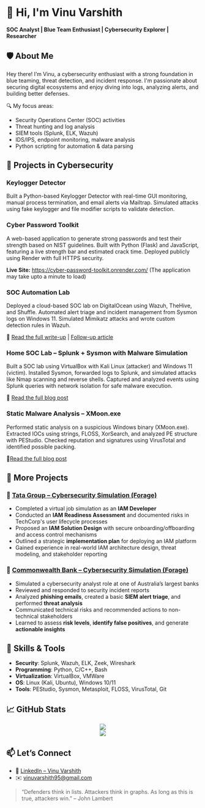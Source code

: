 # 👋 Hi, I'm Vinu Varshith  
**SOC Analyst | Blue Team Enthusiast | Cybersecurity Explorer | Researcher**



## 🛡️ About Me

Hey there! I’m Vinu, a cybersecurity enthusiast with a strong foundation in blue teaming, threat detection, and incident response. I'm passionate about securing digital ecosystems and enjoy diving into logs, analyzing alerts, and building better defenses.

🔍 My focus areas:
- Security Operations Center (SOC) activities
- Threat hunting and log analysis
- SIEM tools (Splunk, ELK, Wazuh)
- IDS/IPS, endpoint monitoring, malware analysis
- Python scripting for automation & data parsing


## 🔬 Projects in Cybersecurity

### Keylogger Detector
Built a Python-based Keylogger Detector with real-time GUI monitoring, manual process termination, and email alerts via Mailtrap.
Simulated attacks using fake keylogger and file modifier scripts to validate detection.

### Cyber Password Toolkit
A web-based application to generate strong passwords and test their strength based on NIST guidelines.
Built with Python (Flask) and JavaScript, featuring a live strength bar and estimated crack time.
Deployed publicly using Render with full HTTPS security.

<b>Live Site:</b> https://cyber-password-toolkit.onrender.com/
(The application may take upto a minute to load)

### SOC Automation Lab
Deployed a cloud-based SOC lab on DigitalOcean using Wazuh, TheHive, and Shuffle.
Automated alert triage and incident management from Sysmon logs on Windows 11.
Simulated Mimikatz attacks and wrote custom detection rules in Wazuh.

📘 [Read the full write-up](https://medium.com/@vinuvarshith95/building-a-soc-automation-lab-phase-1-5f576b8b4497) | [Follow-up article](https://medium.com/@vinuvarshith95/building-a-soc-automation-lab-phase-2-7f3e46dc79f8)

### Home SOC Lab – Splunk + Sysmon with Malware Simulation
Built a SOC lab using VirtualBox with Kali Linux (attacker) and Windows 11 (victim).
Installed Sysmon, forwarded logs to Splunk, and simulated attacks like Nmap scanning and reverse shells.
Captured and analyzed events using Splunk queries with network isolation for safe malware execution.

📘 [Read the full blog post](https://medium.com/@vinuvarshith95/building-my-first-home-lab-b51d83145691)


### Static Malware Analysis – XMoon.exe
Performed static analysis on a suspicious Windows binary (XMoon.exe).
Extracted IOCs using strings, FLOSS, XorSearch, and analyzed PE structure with PEStudio.
Checked reputation and signatures using VirusTotal and identified possible packing.

📘[Read the full blog post](https://medium.com/@vinuvarshith95/understanding-malware-a-journey-into-static-analysis-51238a5eed16)



## 🧠 More Projects

### 🏢 [Tata Group – Cybersecurity Simulation (Forage)](https://www.theforage.com/)
- Completed a virtual job simulation as an **IAM Developer**
- Conducted an **IAM Readiness Assessment** and documented risks in TechCorp's user lifecycle processes
- Proposed an **IAM Solution Design** with secure onboarding/offboarding and access control mechanisms
- Outlined a strategic **implementation plan** for deploying an IAM platform
- Gained experience in real-world IAM architecture design, threat modeling, and stakeholder reporting

### 🏦 [Commonwealth Bank – Cybersecurity Simulation (Forage)](https://www.theforage.com/)
- Simulated a cybersecurity analyst role at one of Australia’s largest banks
- Reviewed and responded to security incident reports
- Analyzed **phishing emails**, created a basic **SIEM alert triage**, and performed **threat analysis**
- Communicated technical risks and recommended actions to non-technical stakeholders
- Learned to assess **risk levels**, **identify false positives**, and generate **actionable insights**


## 🧰 Skills & Tools

- **Security**: Splunk, Wazuh, ELK, Zeek, Wireshark
- **Programming**: Python, C/C++, Bash
- **Virtualization**: VirtualBox, VMWare
- **OS**: Linux (Kali, Ubuntu), Windows 10/11
- **Tools**: PEStudio, Sysmon, Metasploit, FLOSS, VirusTotal, Git



## 📈 GitHub Stats

<p align="center">
  <img src="https://github-readme-stats.vercel.app/api?username=vinuvarshith95&show_icons=true&theme=default" />
  <br>
  <img src="https://github-readme-streak-stats.herokuapp.com/?user=vinuvarshith95" />
</p>



## 📫 Let’s Connect

- 💼 [LinkedIn – Vinu Varshith](https://www.linkedin.com/in/vinuvarshithalagappan/)
- ✉️ vinuvarshith95@gmail.com



> “Defenders think in lists. Attackers think in graphs. As long as this is true, attackers win.” – John Lambert

